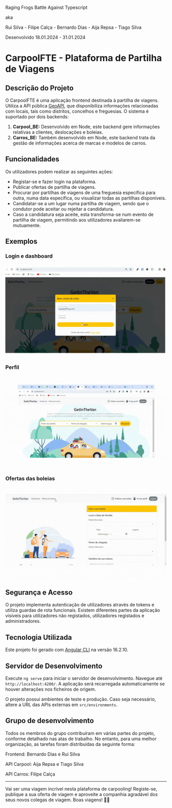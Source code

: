 Raging Frogs Battle Against Typescript

aka

Rui Silva - Filipe Calça - Bernardo Dias - Aija Repsa - Tiago Silva

Desenvolvido 18.01.2024 - 31.01.2024

# CarpoolFTE - Plataforma de Partilha de Viagens

## Descrição do Projeto

O CarpoolFTE é uma aplicação frontend destinada à partilha de viagens. Utiliza a API pública [GeoAPI](https://docs.geoapi.pt/), que disponibiliza informações relacionadas com locais, tais como distritos, concelhos e freguesias. O sistema é suportado por dois backends:

1. **Carpool_BE:** Desenvolvido em Node, este backend gere informações relativas a clientes, deslocações e boleias.
2. **Carros_BE:** Também desenvolvido em Node, este backend trata da gestão de informações acerca de marcas e modelos de carros.

## Funcionalidades

Os utilizadores podem realizar as seguintes ações:

- Registar-se e fazer login na plataforma.
- Publicar ofertas de partilha de viagens.
- Procurar por partilhas de viagens de uma freguesia específica para outra, numa data específica, ou visualizar todas as partilhas disponíveis.
- Candidatar-se a um lugar numa partilha de viagem, sendo que o condutor pode aceitar ou rejeitar a candidatura.
- Caso a candidatura seja aceite, esta transforma-se num evento de partilha de viagem, permitindo aos utilizadores avaliarem-se mutuamente.

## Exemplos

### Login e dashboard

![login](https://github.com/AijaRe/UPskill_Carpool_project/blob/master/Documentacao/Videos/Carpool_login_dashboard.gif)

### Perfil

![perfil](https://github.com/AijaRe/UPskill_Carpool_project/blob/master/Documentacao/Videos/Carpool_perfil.gif)

### Ofertas das boleias

![boleias](https://github.com/AijaRe/UPskill_Carpool_project/blob/master/Documentacao/Videos/Carpool_oferta_boleia.gif)


## Segurança e Acesso

O projeto implementa autenticação de utilizadores através de tokens e utiliza guardas de rota funcionais. Existem diferentes partes da aplicação visíveis para utilizadores não registados, utilizadores registados e administradores.

## Tecnologia Utilizada

Este projeto foi gerado com [Angular CLI](https://github.com/angular/angular-cli) na versão 16.2.10.

## Servidor de Desenvolvimento

Execute `ng serve` para iniciar o servidor de desenvolvimento. Navegue até `http://localhost:4200/`. A aplicação será recarregada automaticamente se houver alterações nos ficheiros de origem.

O projeto possui ambientes de teste e produção. Caso seja necessário, altere a URL das APIs externas em `src/environments`.

## Grupo de desenvolvimento

Todos os membros do grupo contribuíram em várias partes do projeto, conforme detalhado nas atas de trabalho. No entanto, para uma melhor organização, as tarefas foram distribuidas da seguinte forma:

Frontend: Bernardo Dias e Rui Silva

API Carpool: Aija Repsa e Tiago Silva

API Carros: Filipe Calça

---

Vai ser uma viagem incrível nesta plataforma de carpooling! Registe-se, publique a sua oferta de viagem e aproveite a companhia agradável dos seus novos colegas de viagem. Boas viagens! 🚗💨
